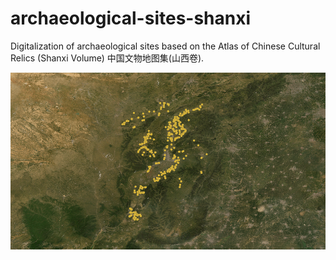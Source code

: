 # archaeological-sites-shanxi
Digitalization of archaeological sites based on the Atlas of Chinese Cultural Relics (Shanxi Volume) 中国文物地图集(山西卷).

![image](https://github.com/shaobaixiong/archaeological-sites-shanxi/blob/main/img/time.gif)
